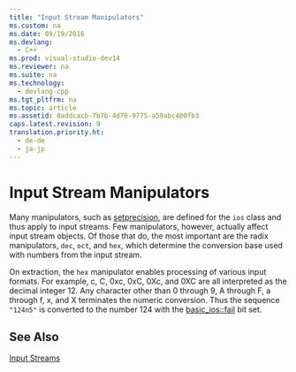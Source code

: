 ```yaml
---
title: "Input Stream Manipulators"
ms.custom: na
ms.date: 09/19/2016
ms.devlang: 
  - C++
ms.prod: visual-studio-dev14
ms.reviewer: na
ms.suite: na
ms.technology: 
  - devlang-cpp
ms.tgt_pltfrm: na
ms.topic: article
ms.assetid: 0addcacb-7b7b-4d70-9775-a59abc400fb3
caps.latest.revision: 9
translation.priority.ht: 
  - de-de
  - ja-jp
---
```

# Input Stream Manipulators
Many manipulators, such as [setprecision](../vs140/setprecision.md), are defined for the `ios` class and thus apply to input streams. Few manipulators, however, actually affect input stream objects. Of those that do, the most important are the radix manipulators, `dec`, `oct`, and `hex`, which determine the conversion base used with numbers from the input stream.  
  
 On extraction, the `hex` manipulator enables processing of various input formats. For example, c, C, 0xc, 0xC, 0Xc, and 0XC are all interpreted as the decimal integer 12. Any character other than 0 through 9, A through F, a through f, x, and X terminates the numeric conversion. Thus the sequence `"124n5"` is converted to the number 124 with the [basic_ios::fail](../vs140/basic_ios--fail.md) bit set.  
  
## See Also  
 [Input Streams](../vs140/Input-Streams.md)